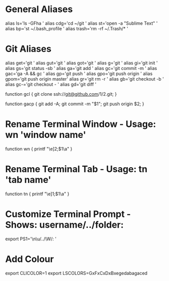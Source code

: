 # General Aliases

alias ls='ls -GFha '
alias cdg='cd ~/git '
alias st='open -a "Sublime Text" '
alias bp='st ~/.bash_profile '
alias trash='rm -rf ~/.Trash/* '

# Git Aliases

alias get='git '
alias gut='git '
alias got='git '
alias g='git '
alias gi='git init '
alias gs='git status -sb '
alias ga='git add '
alias gc='git commit -m '
alias gac='ga -A && gc '
alias gp='git push '
alias gpo='git push origin '
alias gpom='git push origin master'
alias gr='git rm -r '
alias gb='git checkout -b '
alias gc-='git checkout - '
alias gd='git diff '

function gcl {
	git clone ssh://git@github.com/$1/$2.git;
}

function gacp {
	git add -A;
	git commit -m "$1";
	git push origin $2;
}

# Rename Terminal Window - Usage: wn 'window name'

function wn {
	printf "\e]2;$1\a"
}

# Rename Terminal Tab - Usage: tn 'tab name'

function tn {
	printf "\e]1;$1\a"
}

# Customize Terminal Prompt - Shows: username/../folder:

export PS1='\n\u/../\W/: '

#  Add Colour

export CLICOLOR=1
export LSCOLORS=GxFxCxDxBxegedabagaced